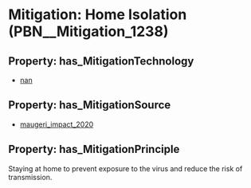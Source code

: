 # Mitigation: __Home Isolation__ (PBN__Mitigation_1238)

## Property: has_MitigationTechnology

* [nan](../Technology/PBN__Technology_22)

## Property: has_MitigationSource

* [maugeri_impact_2020](../Article/PBN__Article_18)

## Property: has_MitigationPrinciple

Staying at home to prevent exposure to the virus and reduce the risk of transmission.

